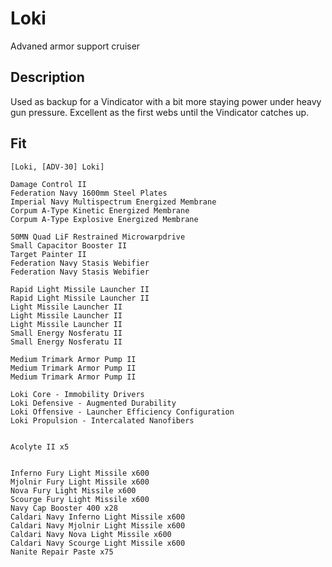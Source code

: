 # Loki
Advaned armor support cruiser

## Description
Used as backup for a Vindicator with a bit more staying power under heavy gun pressure. Excellent as the first webs until the Vindicator catches up.

## Fit
```
[Loki, [ADV-30] Loki]

Damage Control II
Federation Navy 1600mm Steel Plates
Imperial Navy Multispectrum Energized Membrane
Corpum A-Type Kinetic Energized Membrane
Corpum A-Type Explosive Energized Membrane

50MN Quad LiF Restrained Microwarpdrive
Small Capacitor Booster II
Target Painter II
Federation Navy Stasis Webifier
Federation Navy Stasis Webifier

Rapid Light Missile Launcher II
Rapid Light Missile Launcher II
Light Missile Launcher II
Light Missile Launcher II
Light Missile Launcher II
Small Energy Nosferatu II
Small Energy Nosferatu II

Medium Trimark Armor Pump II
Medium Trimark Armor Pump II
Medium Trimark Armor Pump II

Loki Core - Immobility Drivers
Loki Defensive - Augmented Durability
Loki Offensive - Launcher Efficiency Configuration
Loki Propulsion - Intercalated Nanofibers


Acolyte II x5


Inferno Fury Light Missile x600
Mjolnir Fury Light Missile x600
Nova Fury Light Missile x600
Scourge Fury Light Missile x600
Navy Cap Booster 400 x28
Caldari Navy Inferno Light Missile x600
Caldari Navy Mjolnir Light Missile x600
Caldari Navy Nova Light Missile x600
Caldari Navy Scourge Light Missile x600
Nanite Repair Paste x75
```